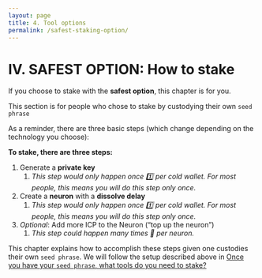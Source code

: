 ```yaml
---
layout: page
title: 4. Tool options
permalink: /safest-staking-option/
---
```



# IV. SAFEST OPTION: How to stake

If you choose to stake with the **safest option**, this chapter is for you.

This section is for people who chose to stake by custodying their own `seed phrase`

As a reminder, there are three basic steps (which change depending on the technology you choose):

**To stake, there are three steps:**

1. Generate a **private key** 
    1. *This step would only happen once 1️⃣ per cold wallet. For most people, this means you will do this step only once.*
2. Create a **neuron** with a **dissolve delay** 
    1. *This step would only happen once 1️⃣ per cold wallet. For most people, this means you will do this step only once.*
3. *Optional*: Add more ICP to the Neuron (“top up the neuron”) 
    1. *This step could happen many times 🔁 per neuron.*

This chapter explains how to accomplish these steps given one custodies their own `seed phrase`. We will follow the setup described above in [Once you have your `seed phrase`, what tools do you need to stake?](https://www.notion.so/Staking-with-self-custody-for-Dummies-5006a4da7edd4473a02cad2a58a159c6)